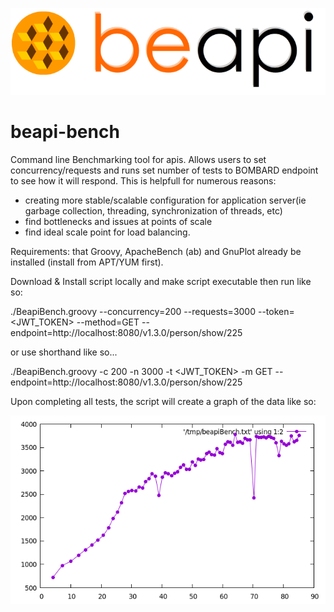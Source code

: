 ![alt text](https://github.com/orubel/logos/blob/master/beapi_logo_large.png)

# beapi-bench

Command line Benchmarking tool for apis. Allows users to set concurrency/requests and runs set number of tests to BOMBARD endpoint to see how it will respond. This is helpfull for numerous reasons:

- creating more stable/scalable configuration for application server(ie garbage collection, threading, synchronization of threads, etc)
- find bottlenecks and issues at points of scale
- find ideal scale point for load balancing.

Requirements: that Groovy, ApacheBench (ab) and GnuPlot already be installed (install from APT/YUM first).

Download & Install script locally and make script executable then run like so:

./BeapiBench.groovy --concurrency=200 --requests=3000 --token=<JWT_TOKEN> --method=GET --endpoint=http://localhost:8080/v1.3.0/person/show/225

or use shorthand like so...

./BeapiBench.groovy -c 200 -n 3000 -t <JWT_TOKEN> -m GET --endpoint=http://localhost:8080/v1.3.0/person/show/225

Upon completing all tests, the script will create a graph of the data like so:

![alt text](https://github.com/orubel/logos/blob/master/beapibench.png)
